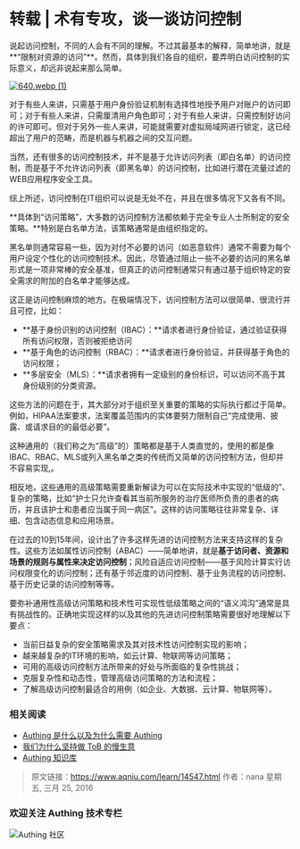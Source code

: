 # 转载 | 术有专攻，谈一谈访问控制

说起访问控制，不同的人会有不同的理解。不过其最基本的解释，简单地讲，就是**“限制对资源的访问”**。然而，具体到我们各自的组织，要弄明白访问控制的实际意义，却远非说起来那么简单。

[![640.webp (1)](http://www.aqniu.com/wp-content/uploads/2016/03/640.webp-138.jpg)](http://www.aqniu.com/wp-content/uploads/2016/03/640.webp-138.jpg)

对于有些人来讲，只需基于用户身份验证机制有选择性地授予用户对账户的访问即可；对于有些人来讲，只需厘清用户角色即可；对于有些人来讲，只需控制好访问的许可即可。但对于另外一些人来讲，可能就需要对虚拟局域网进行锁定，这已经超出了用户的范畴，而是机器与机器之间的交互问题。

当然，还有很多的访问控制技术，并不是基于允许访问列表（即白名单）的访问控制，而是基于不允许访问列表（即黑名单）的访问控制，比如进行潜在流量过滤的WEB应用程序安全工具。

综上所述，访问控制在IT组织可以说是无处不在，并且在很多情况下又各有不同。

**具体到“访问策略”，大多数的访问控制方法都依赖于完全专业人士所制定的安全策略。**特别是白名单方法，该策略通常是由组织指定的。

黑名单则通常容易一些，因为对付不必要的访问（如恶意软件）通常不需要为每个用户设定个性化的访问控制技术。因此，尽管通过阻止一些不必要的访问的黑名单形式是一项非常棒的安全基准，但真正的访问控制通常只有通过基于组织特定的安全需求的附加的白名单才能够达成。

这正是访问控制麻烦的地方。在极端情况下，访问控制方法可以很简单、很流行并且可控，比如：

- **基于身份识别的访问控制（IBAC）：**请求者进行身份验证，通过验证获得所有访问权限，否则被拒绝访问
- **基于角色的访问控制（RBAC）：**请求者进行身份验证，并获得基于角色的访问权限；
- **多层安全（MLS）：**请求者拥有一定级别的身份标识，可以访问不高于其身份级别的分类资源。

这些方法的问题在于，其大部分对于组织至关重要的策略的实际执行都过于简单。例如，HIPAA法案要求，法案覆盖范围内的实体要努力限制自己“完成使用、披露、或请求目的的最低必要”。

这种通用的（我们称之为“高级”的）策略都是基于人类直觉的，使用的都是像IBAC、RBAC、MLS或列入黑名单之类的传统而又简单的访问控制方法，但却并不容易实现,。

相反地，这些通用的高级策略需要重新解读为可以在实际技术中实现的“低级的”、复杂的策略，比如“护士只允许查看其当前所服务的治疗医师所负责的患者的病历，并且该护士和患者应当属于同一病区”。这样的访问策略往往非常复杂、详细、包含动态信息和应用场景。

在过去的10到15年间，设计出了许多这样先进的访问控制方法来支持这样的复杂性。这些方法如属性访问控制（ABAC）——简单地讲，就是**基于访问者、资源和场景的规则与属性来决定访问控制**；风险自适应访问控制——基于风险计算实行访问权限变化的访问控制；还有基于邻近度的访问控制、基于业务流程的访问控制、基于历史记录的访问控制等等。

要弥补通用性高级访问策略和技术性可实现性低级策略之间的“语义鸿沟”通常是具有挑战性的。正确地实现这样的以及其他的先进访问控制策略需要很好地理解以下要点：

- 当前日益复杂的安全策略需求及其对技术性访问控制实现的影响；
- 越来越复杂的IT环境的影响，如云计算、物联网等访问策略；
- 可用的高级访问控制方法所带来的好处与所面临的复杂性挑战；
- 克服复杂性和动态性，管理高级访问策略的方法和流程；
- 了解高级访问控制最适合的用例（如企业、大数据、云计算、物联网等）。



### **相关阅读**
* [Authing 是什么以及为什么需要 Authing](https://authing.cn/blog//Authing%E6%98%AF%E4%BB%80%E4%B9%88%E4%BB%A5%E5%8F%8A%E4%B8%BA%E4%BB%80%E4%B9%88%E9%9C%80%E8%A6%81Authing.html)
* [我们为什么坚持做 ToB 的慢生意](https://authing.cn/blog//我们为什么坚持做ToB的慢生意.html)
* [Authing 知识库](https://learn.authing.cn/authing/)

> 原文链接：https://www.aqniu.com/learn/14547.html 作者：nana 星期五, 三月 25, 2016

### 欢迎关注 Authing 技术专栏
![Authing 社区](https://cdn.authing.cn/blog/Authing_mini.jpg)